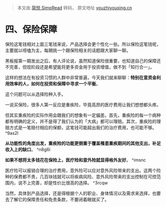> 本文由 [简悦 SimpRead](http://ksria.com/simpread/) 转码， 原文地址 [youzhiyouxing.cn](https://youzhiyouxing.cn/n/materials/23)

四、保险保障
======

保险这笔钱相对上面三笔钱来说，产品选择会更个性化一些。所以保险这笔钱呢，主要就以唠嗑为主，每期挑一个跟保险相关的话题跟大家聊一聊。

黑板报第一期发出之后，有人评论说，虽然知道保险很重要，也知道自己的保障还不完善，但现阶段还是希望能将更多资金用于投资增值，做不到「知行合一」。

这样的想法在有投资习惯的人群中非常普遍，今天我们就来聊聊：**特别在意资金利用效率的人，如何在投资和保障中寻求一个平衡**。

这个问题可以从选择险种入手。

一说买保险，很多人第一反应是重疾险，毕竟高昂的医疗费用让我们想想都头疼。

但其实重疾险的实际作用会跟我们的想象有一定偏差。首先，重疾险的每一个病种都有明确的定义，并不是得了我们认为的「大病」都可以理赔。其次，重疾险的理赔方式是一笔赔付相应的保额，这笔钱可能超出我们的治疗费用，也可能不够。 ^9as2l

**从功能性的角度出发，重疾险的功能更侧重于覆盖罹患重疾期间的其他支出，补足收入上的缺口**。 ^n8g6i

**如果不想将太多钱花在保险上，医疗险和意外险就显得格外友好**。 ^imsnc

医疗险可以报销合理的治疗费用，意外险可以应对意外风险带来的支出。这两个险种的保费都不贵，几百块钱就可以将疾病风险、意外风险带来的支出控制在可控范围内，说不上完善，却是性价比很高的选择。 ^3rcqw

当然，具体到产品选择，还是得根据个人的职业、身体情况以及需求来选择，也要去了解它的保障责任和免责条款，不要闭着眼就买了。